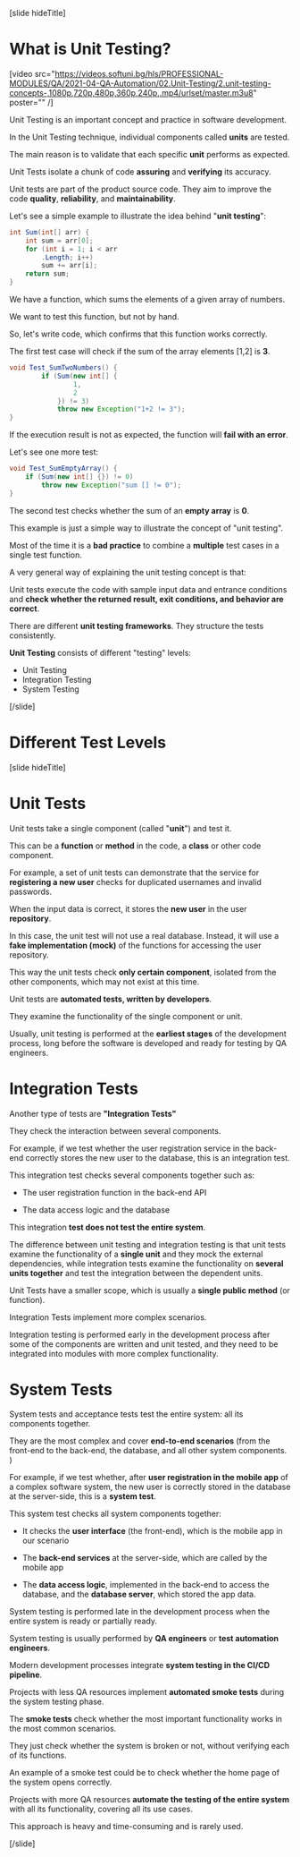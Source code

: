 [slide hideTitle]

# What is Unit Testing?

[video src="https://videos.softuni.bg/hls/PROFESSIONAL-MODULES/QA/2021-04-QA-Automation/02.Unit-Testing/2.unit-testing-concepts-,1080p,720p,480p,360p,240p,.mp4/urlset/master.m3u8" poster="" /]

Unit Testing is an important concept and practice in software development.

In the Unit Testing technique, individual components called **units** are tested.

The main reason is to validate that each specific **unit** performs as expected.

Unit Tests isolate a chunk of code **assuring** and **verifying** its accuracy.

Unit tests are part of the product source code. They aim to improve the code **quality**, **reliability**, and **maintainability**.

Let's see a simple example to illustrate the idea behind "**unit testing**":

```csharp
int Sum(int[] arr) {
    int sum = arr[0];
    for (int i = 1; i < arr
        .Length; i++)
        sum += arr[i];
    return sum;
}
```

We have a function, which sums the elements of a given array of numbers.

We want to test this function, but not by hand.

So, let's write code, which confirms that this function works correctly.

The first test case will check if the sum of the array elements \[1,2\] is **3**.

```java
void Test_SumTwoNumbers() {
        if (Sum(new int[] {
                1,
                2
            }) != 3)
            throw new Exception("1+2 != 3");
}

```

If the execution result is not as expected, the function will **fail with an error**.

Let's see one more test:

```java
void Test_SumEmptyArray() {
    if (Sum(new int[] {}) != 0)
        throw new Exception("sum [] != 0");
}

```

The second test checks whether the sum of an **empty array** is **0**.

This example is just a simple way to illustrate the concept of "unit testing".

Most of the time it is a **bad practice** to combine a **multiple** test cases in a single test function.

A very general way of explaining the unit testing concept is that:

Unit tests execute the code with sample input data and entrance conditions and **check whether the returned result, exit conditions, and behavior are correct**.

There are different **unit testing frameworks**. They structure the tests consistently.

**Unit Testing** consists of different "testing" levels:

- Unit Testing
- Integration Testing
- System Testing

[/slide]

# Different Test Levels

[slide hideTitle]

# Unit Tests

Unit tests take a single component (called "**unit**") and test it.

This can be a **function** or **method** in the code, a **class** or other code component.

For example, a set of unit tests can demonstrate that the service for **registering a new user** checks for duplicated usernames and invalid passwords.

When the input data is correct, it stores the **new user** in the user **repository**.

In this case, the unit test will not use a real database. Instead, it will use a **fake implementation (mock)** of the functions for accessing the user repository.

This way the unit tests check **only certain component**, isolated from the other components, which may not exist at this time.

Unit tests are **automated tests, written by developers**.

They examine the functionality of the single component or unit.

Usually, unit testing is performed at the **earliest stages** of the development process, long before the software is developed and ready for testing by QA engineers.

# Integration Tests

Another type of tests are **"Integration Tests"**

They check the interaction between several components.

For example, if we test whether the user registration service in the back-end correctly stores the new user to the database, this is an integration test.

This integration test checks several components together such as:

- The user registration function in the back-end API

- The data access logic and the database

This integration **test does not test the entire system**.

The difference between unit testing and integration testing is that unit tests examine the functionality of a **single unit** and they mock the external dependencies,
while integration tests examine the functionality on **several units together** and test the integration between the dependent units.

Unit Tests have a smaller scope, which is usually a **single public method** (or function).

Integration Tests implement more complex scenarios.

Integration testing is performed early in the development process after some of the components are written and unit tested, and they need to be integrated into modules with more complex functionality.


# System Tests

System tests and acceptance tests test the entire system: all its components together.

They are the most complex and cover **end-to-end scenarios** (from the front-end to the back-end, the database, and all other system components.
)

For example, if we test whether, after **user registration in the mobile app** of a complex software system, the new user is correctly stored in the database at the server-side, this is a **system test**.

This system test checks all system components together:

- It checks the **user interface** (the front-end), which is the mobile app in our scenario

- The **back-end services** at the server-side, which are called by the mobile app

- The **data access logic**, implemented in the back-end to access the database, and the **database server**, which stored the app data.

System testing is performed late in the development process when the entire system is ready or partially ready.

System testing is usually performed by **QA engineers** or **test automation engineers**.

Modern development processes integrate **system testing in the CI/CD pipeline**.

Projects with less QA resources implement **automated smoke tests** during the system testing phase.

The **smoke tests** check whether the most important functionality works in the most common scenarios.

They just check whether the system is broken or not, without verifying each of its functions.

An example of a smoke test could be to check whether the home page of the system opens correctly.

Projects with more QA resources **automate the testing of the entire system** with all its functionality, covering all its use cases.

This approach is heavy and time-consuming and is rarely used.





[/slide]